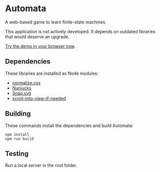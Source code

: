 Automata
========

A web-based game to learn finite-state machines.

This application is not actively developed. It depends on outdated libraries that would deserve an upgrade.

[Try the demo in your browser now](https://guillaume-savaton-eseo.github.io/Automata/).

Dependencies
------------

These libraries are installed as Node modules:

* [normalize.css](http://necolas.github.io/normalize.css/)
* [Nunjucks](http://jlongster.github.io/nunjucks/)
* [Snap.svg](http://snapsvg.io/)
* [scroll-into-view-if-needed](https://github.com/stipsan/scroll-into-view-if-needed)

Building
--------

These commands install the dependencies and build Automata:

```
npm install
npm run build
```

Testing
-------

Run a local server in the root folder.
